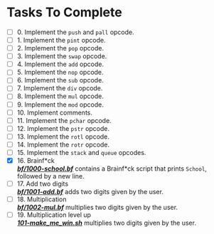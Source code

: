 # Tasks To Complete

+ [ ] 0\. Implement the `push` and `pall` opcode.
+ [ ] 1\. Implement the `pint` opcode.
+ [ ] 2\. Implement the `pop` opcode.
+ [ ] 3\. Implement the `swap` opcode.
+ [ ] 4\. Implement the `add` opcode.
+ [ ] 5\. Implement the `nop` opcode.
+ [ ] 6\. Implement the `sub` opcode.
+ [ ] 7\. Implement the `div` opcode.
+ [ ] 8\. Implement the `mul` opcode.
+ [ ] 9\. Implement the `mod` opcode.
+ [ ] 10\. Implement comments.
+ [ ] 11\. Implement the `pchar` opcode.
+ [ ] 12\. Implement the `pstr` opcode.
+ [ ] 13\. Implement the `rotl` opcode.
+ [ ] 14\. Implement the `rotr` opcode.
+ [ ] 15\. Implement the `stack` and `queue` opcodes.
+ [x] 16\. Brainf\*ck <br/>_**[bf/1000-school.bf](bf/1000-school.bf)**_ contains a Brainf\*ck script that prints `School`, followed by a new line.
+ [ ] 17\. Add two digits <br/>_**[bf/1001-add.bf](bf/1001-add.bf)**_ adds two digits given by the user.
+ [ ] 18\. Multiplication <br/>_**[bf/1002-mul.bf](bf/1002-mul.bf)**_ multiplies two digits given by the user.
+ [ ] 19\. Multiplication level up <br/>_**[101-make_me_win.sh](101-make_me_win.sh)**_ multiplies two digits given by the user.
